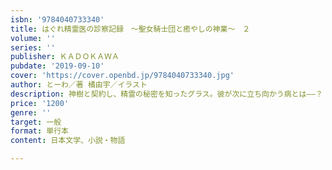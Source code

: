 ```yaml
---
isbn: '9784040733340'
title: はぐれ精霊医の診察記録　～聖女騎士団と癒やしの神業～　２
volume: ''
series: ''
publisher: ＫＡＤＯＫＡＷＡ
pubdate: '2019-09-10'
cover: 'https://cover.openbd.jp/9784040733340.jpg'
author: とーわ／著 橘由宇／イラスト
description: 神樹と契約し、精霊の秘密を知ったグラス。彼が次に立ち向かう病とは――？
price: '1200'
genre: ''
target: 一般
format: 単行本
content: 日本文学、小説・物語

---
```


